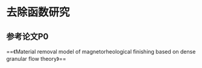 # 去除函数研究

## 参考论文P0

==《Material removal model of magnetorheological finishing based on dense granular flow theory》==

